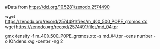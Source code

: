 #Data from https://doi.org/10.5281/zenodo.2574490

wget https://zenodo.org/record/2574491/files/m_400_500_POPE_gromos.xtc
wget https://zenodo.org/record/2574491/files/md_04.tpr

gmx density -f m_400_500_POPE_gromos.xtc -s md_04.tpr -dens number -o IONdens.xvg -center -ng 2
